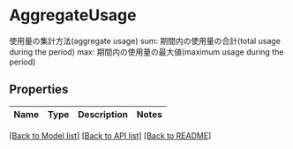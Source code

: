 # AggregateUsage

使用量の集計方法(aggregate usage) sum: 期間内の使用量の合計(total usage during the period) max: 期間内の使用量の最大値(maximum usage during the period) 

## Properties
Name | Type | Description | Notes
------------ | ------------- | ------------- | -------------

[[Back to Model list]](../README.md#documentation-for-models) [[Back to API list]](../README.md#documentation-for-api-endpoints) [[Back to README]](../README.md)


